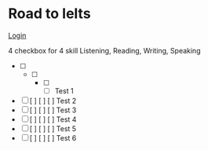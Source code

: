 # Road to Ielts

[Login](www.roadtoielts.com/BritishCouncil/)

4 checkbox for 4 skill Listening, Reading, Writing, Speaking
- [ ] - [ ] - [ ] - [ ] Test 1
- [ ] [ ] [ ] [ ] Test 2
- [ ] [ ] [ ] [ ] Test 3
- [ ] [ ] [ ] [ ] Test 4
- [ ] [ ] [ ] [ ] Test 5
- [ ] [ ] [ ] [ ] Test 6
